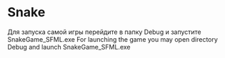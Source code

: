 # Snake
Для запуска самой игры перейдите в папку Debug и запустите SnakeGame_SFML.exe
For launching the game you may open directory Debug and launch SnakeGame_SFML.exe
